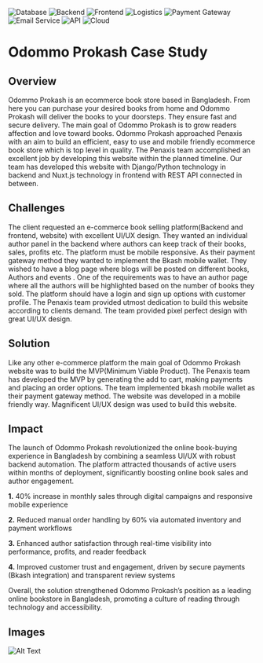 ![Database](https://img.shields.io/badge/Database-PostgreSQL-4169E1?logo=postgresql)
![Backend](https://img.shields.io/badge/Backend-Django-092E20?logo=django)
![Frontend](https://img.shields.io/badge/Frontend-Nuxt.js-00DC82?logo=nuxt.js)
![Logistics](https://img.shields.io/badge/Platform-Pathao-E32227?logoColor=white)
![Payment Gateway](https://img.shields.io/badge/Payment-bKash-E2136E?logoColor=white)
![Email Service](https://img.shields.io/badge/Email-SendGrid-0085CA?logo=sendgrid)
![API](https://img.shields.io/badge/Architecture-REST%20API-02569B?logo=api)
![Cloud](https://img.shields.io/badge/Cloud-DigitalOcean-0080FF?logo=digitalocean)
# Odommo Prokash Case Study
## Overview
﻿﻿Odommo Prokash is an ecommerce book store based in Bangladesh. From here you can purchase your desired books from home and Odommo Prokash will deliver the books to your doorsteps. They ensure fast and secure delivery. The main goal of Odommo Prokash is to grow readers affection and love toward books. Odommo Prokash approached Penaxis with an aim to build an efficient, easy to use and mobile friendly ecommerce book store which is top level in quality. The Penaxis team accomplished an excellent job by developing this website within the planned timeline. Our team has developed this website with Django/Python technology in backend and Nuxt.js technology in frontend with REST API connected in between.
## Challenges
The client requested an e-commerce book selling platform(Backend and frontend, website) with excellent UI/UX design. They wanted an individual author panel in the backend where authors can keep track of their books, sales, profits etc. The platform must be mobile responsive. As their payment gateway method they wanted to implement the Bkash mobile wallet. They wished to have a blog page where blogs will be posted on different books, Authors and events . One of the requirements was to have an author page where all the authors will be highlighted based on the number of books they sold. The platform should have a login and sign up options with customer profile. The Penaxis team provided utmost dedication to build this website according to clients demand. The team provided pixel perfect design with great UI/UX design.
## Solution
Like any other e-commerce platform the main goal of Odommo Prokash website was to build the MVP(Minimum Viable Product). The Penaxis team has developed the MVP by generating the add to cart, making payments and placing an order options. The team implemented bkash mobile wallet as their payment gateway method. The website was developed in a mobile friendly way. Magnificent UI/UX design was used to build this website.
## Impact
The launch of Odommo Prokash revolutionized the online book-buying experience in Bangladesh by combining a seamless UI/UX with robust backend automation. The platform attracted thousands of active users within months of deployment, significantly boosting online book sales and author engagement.

**1.** 40% increase in monthly sales through digital campaigns and responsive mobile experience

**2.** Reduced manual order handling by 60% via automated inventory and payment workflows

**3.** Enhanced author satisfaction through real-time visibility into performance, profits, and reader feedback

**4.** Improved customer trust and engagement, driven by secure payments (Bkash integration) and transparent review systems

Overall, the solution strengthened Odommo Prokash’s position as a leading online bookstore in Bangladesh, promoting a culture of reading through technology and accessibility.
## Images

![Alt Text](https://qtecsolution.com/storage/case-studies/173867966667a225721f7909.42370498.svg)
